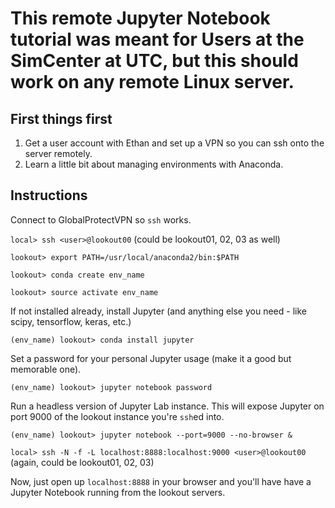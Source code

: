 # This remote Jupyter Notebook tutorial was meant for Users at the SimCenter at UTC, but this should work on any remote Linux server.

## First things first
1. Get a user account with Ethan and set up a VPN so you can ssh onto the server remotely.
2. Learn a little bit about managing environments with Anaconda.

## Instructions
Connect to GlobalProtectVPN so `ssh` works.

```local> ssh <user>@lookout00``` (could be lookout01, 02, 03 as well)

```lookout> export PATH=/usr/local/anaconda2/bin:$PATH```

```lookout> conda create env_name```

```lookout> source activate env_name```

If not installed already, install Jupyter (and anything else you need - like scipy, tensorflow, keras, etc.)

```(env_name) lookout> conda install jupyter```

Set a password for your personal Jupyter usage (make it a good but memorable one).

```(env_name) lookout> jupyter notebook password```

Run a headless version of Jupyter Lab instance. This will expose Jupyter on port 9000 of the lookout instance you're `ssh`ed into.

```(env_name) lookout> jupyter notebook --port=9000 --no-browser &```

```local> ssh -N -f -L localhost:8888:localhost:9000 <user>@lookout00``` (again, could be lookout01, 02, 03)

Now, just open up `localhost:8888` in your browser and you'll have have a Jupyter Notebook running from the lookout servers.
